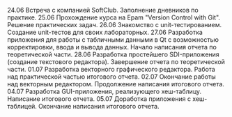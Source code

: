 24.06 Встреча с компанией SoftClub. Заполнение дневников по практике.
25.06 Прохождение курса на Epam "Version Control with Git". Решение практических задач.
26.06 Знакомство с unit-тестированием. Создание unit-тестов для своих лабораторных.
27.06 Разработка приложения для работы с табличными данными в Qt с возможностью корректировки, ввода и вывода данных. Начало написания отчета по теоретической части.
28.06 Разработка простейшего SDI-приложения (создание текстового редактора). Завершение отчета по теоретической части.
01.07 Разработка векторного графического редактора. Работа над практической частью итогового отчета.
02.07 Окончание работы над векторным редактором. Продолжение написания итогового отчета.
04.07 Разработка GUI-приложения, реализующего хеш-таблицу. Написание итогового отчета.
05.07 Доработка приложения с хеш-таблицей. Окончание написания итогового отчета.
